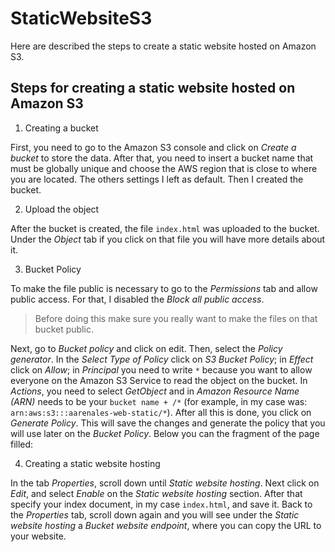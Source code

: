 # StaticWebsiteS3
Here are described the steps to create a static website hosted on Amazon S3.

## Steps for creating a static website hosted on Amazon S3

1. Creating a bucket

First, you need to go to the Amazon S3 console and click on *Create a bucket* to store the data. After that, you need to insert a bucket name that must be globally unique and choose the AWS region that is close to where you are located. The others settings I left as default. Then I created the bucket. 

2. Upload the object

After the bucket is created, the file `index.html` was uploaded to the bucket. Under the *Object* tab if you click on that file you will have more details about it.

3. Bucket Policy

To make the file public is necessary to go to the *Permissions* tab and allow public access.  For that, I disabled the *Block all public access*. 

> Before doing this make sure you really want to make the files on that bucket public.  

Next, go to *Bucket policy* and click on edit. Then, select the *Policy generator*. In the *Select Type of Policy* click on *S3 Bucket Policy*; in *Effect* click on *Allow*; in *Principal* you need to write `*` because you want to allow everyone on the Amazon S3 Service to read the object on the bucket. In *Actions*, you need to select *GetObject* and in *Amazon Resource Name (ARN)* needs to be your `bucket name + /*` (for example, in my case was: `arn:aws:s3:::aarenales-web-static/*`). After all this is done, you click on *Generate Policy*. This will save the changes and generate the policy that you will use later on the *Bucket Policy*. Below you can the fragment of the page filled:



4. Creating a static website hosting

In the tab *Properties*, scroll down until *Static website hosting*.  Next click on *Edit*, and select *Enable* on the *Static website hosting* section. After that specify your index document, in my case `index.html`, and save it. Back to the *Properties* tab, scroll down again and you will see under the *Static website hosting* a *Bucket website endpoint*, where you can copy the URL to your website.




